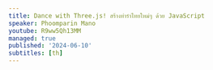 ```yaml
---
title: Dance with Three.js! สร้างท่ารำไทยใหม่ๆ ด้วย JavaScript
speaker: Phoomparin Mano
youtube: R9ww5Qh13MM
managed: true
published: '2024-06-10'
subtitles: [th]
---
```

